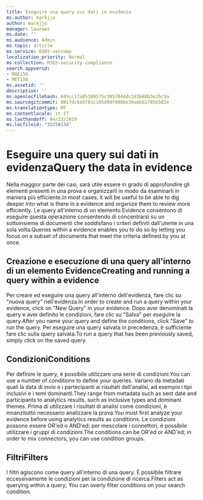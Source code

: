 ```yaml
---
title: Eseguire una query sui dati in evidenza
ms.author: markjjo
author: markjjo
manager: laurawi
ms.date: ''
ms.audience: Admin
ms.topic: article
ms.service: O365-seccomp
localization_priority: Normal
ms.collection: M365-security-compliance
search.appverid:
- MOE150
- MET150
ms.assetid: ''
description: ''
ms.openlocfilehash: 845cc17a85109575c3957044dc1d3688b3e2bc5a
ms.sourcegitcommit: 0017dc6a5f81c165d9dfd88be39a6bb17856582e
ms.translationtype: MT
ms.contentlocale: it-IT
ms.lasthandoff: 04/23/2019
ms.locfileid: "32258134"
---
```

# <a name="query-the-data-in-evidence"></a><span data-ttu-id="d8b24-102">Eseguire una query sui dati in evidenza</span><span class="sxs-lookup"><span data-stu-id="d8b24-102">Query the data in evidence</span></span>

<span data-ttu-id="d8b24-103">Nella maggior parte dei casi, sarà utile essere in grado di approfondire gli elementi presenti in una prova e organizzarli in modo da esaminarli in maniera più efficiente.</span><span class="sxs-lookup"><span data-stu-id="d8b24-103">In most cases, it will be useful to be able to dig deeper into what is there in a evidence and organize them to review more efficiently.</span></span> <span data-ttu-id="d8b24-104">Le query all'interno di un elemento Evidence consentono di eseguire questa operazione consentendo di concentrarsi su un sottoinsieme di documenti che soddisfano i criteri definiti dall'utente in una sola volta.</span><span class="sxs-lookup"><span data-stu-id="d8b24-104">Queries within a evidence enables you to do so by letting you focus on a subset of documents that meet the criteria defined by you at once.</span></span>

## <a name="creating-and-running-a-query-within-a-evidence"></a><span data-ttu-id="d8b24-105">Creazione e esecuzione di una query all'interno di un elemento Evidence</span><span class="sxs-lookup"><span data-stu-id="d8b24-105">Creating and running a query within a evidence</span></span>

<span data-ttu-id="d8b24-106">Per creare ed eseguire una query all'interno dell'evidenza, fare clic su "nuova query" nell'evidenza.</span><span class="sxs-lookup"><span data-stu-id="d8b24-106">In order to create and run a query within your evidence, click on "New Query" in your evidence.</span></span> <span data-ttu-id="d8b24-107">Dopo aver denominati la query e aver definito le condizioni, fare clic su "Salva" per eseguire la query.</span><span class="sxs-lookup"><span data-stu-id="d8b24-107">After you name your query and define the conditions, click "Save" to run the query.</span></span> <span data-ttu-id="d8b24-108">Per eseguire una query salvata in precedenza, è sufficiente fare clic sulla query salvata.</span><span class="sxs-lookup"><span data-stu-id="d8b24-108">To run a query that has been previously saved, simply click on the saved query.</span></span>

## <a name="conditions"></a><span data-ttu-id="d8b24-109">Condizioni</span><span class="sxs-lookup"><span data-stu-id="d8b24-109">Conditions</span></span>

<span data-ttu-id="d8b24-110">Per definire le query, è possibile utilizzare una serie di condizioni.</span><span class="sxs-lookup"><span data-stu-id="d8b24-110">You can use a number of conditions to define your queries.</span></span> <span data-ttu-id="d8b24-111">Variano da metadati quali la data di invio e i partecipanti ai risultati dell'analisi, ad esempio i tipi inclusivi e i temi dominanti.</span><span class="sxs-lookup"><span data-stu-id="d8b24-111">They range from metadata such as sent date and participants to analytics results, such as inclusive types and dominant themes.</span></span> <span data-ttu-id="d8b24-112">Prima di utilizzare i risultati di analisi come condizioni, è innanzitutto necessario analizzare la prova.</span><span class="sxs-lookup"><span data-stu-id="d8b24-112">You must first analyze your evidence before using analytics results as conditions.</span></span> <span data-ttu-id="d8b24-113">Le condizioni possono essere OR'ed o AND'ed; per mescolare i connettori, è possibile utilizzare i gruppi di condizioni.</span><span class="sxs-lookup"><span data-stu-id="d8b24-113">The conditions can be OR'ed or AND'ed; in order to mix connectors, you can use condition groups.</span></span>

## <a name="filters"></a><span data-ttu-id="d8b24-114">Filtri</span><span class="sxs-lookup"><span data-stu-id="d8b24-114">Filters</span></span>
<span data-ttu-id="d8b24-115">I filtri agiscono come query all'interno di una query. È possibile filtrare eccessivamente le condizioni per la condizione di ricerca.</span><span class="sxs-lookup"><span data-stu-id="d8b24-115">Filters act as querying within a query; You can overly filter conditions on your search condition.</span></span>


